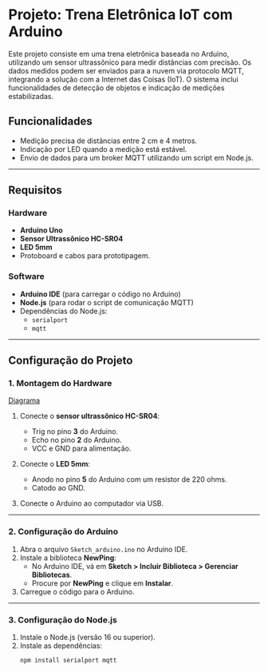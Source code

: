 # Projeto: Trena Eletrônica IoT com Arduino

Este projeto consiste em uma trena eletrônica baseada no Arduino, utilizando um sensor ultrassônico para medir distâncias com precisão. Os dados medidos podem ser enviados para a nuvem via protocolo MQTT, integrando a solução com a Internet das Coisas (IoT). O sistema inclui funcionalidades de detecção de objetos e indicação de medições estabilizadas.

## Funcionalidades
- Medição precisa de distâncias entre 2 cm e 4 metros.
- Indicação por LED quando a medição está estável.
- Envio de dados para um broker MQTT utilizando um script em Node.js.

---

## Requisitos

### Hardware
- **Arduino Uno**
- **Sensor Ultrassônico HC-SR04**
- **LED 5mm**
- Protoboard e cabos para prototipagem.

### Software
- **Arduino IDE** (para carregar o código no Arduino)
- **Node.js** (para rodar o script de comunicação MQTT)
- Dependências do Node.js:
  - `serialport`
  - `mqtt`

---

## Configuração do Projeto

### 1. Montagem do Hardware
[Diagrama](https://prnt.sc/vTZMrGT4dspv)
1. Conecte o **sensor ultrassônico HC-SR04**:
   - Trig no pino **3** do Arduino.
   - Echo no pino **2** do Arduino.
   - VCC e GND para alimentação.

2. Conecte o **LED 5mm**:
   - Anodo no pino **5** do Arduino com um resistor de 220 ohms.
   - Catodo ao GND.

3. Conecte o Arduino ao computador via USB.

---

### 2. Configuração do Arduino
1. Abra o arquivo `Sketch_arduino.ino` no Arduino IDE.
2. Instale a biblioteca **NewPing**:
   - No Arduino IDE, vá em **Sketch > Incluir Biblioteca > Gerenciar Bibliotecas**.
   - Procure por **NewPing** e clique em **Instalar**.
3. Carregue o código para o Arduino.

---

### 3. Configuração do Node.js
1. Instale o Node.js (versão 16 ou superior).
2. Instale as dependências:
   ```bash
   npm install serialport mqtt
